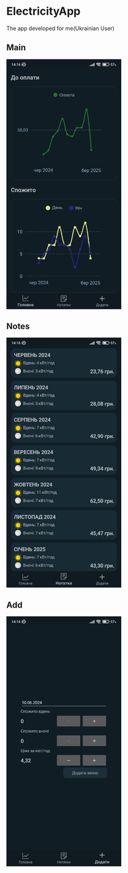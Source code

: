 # ElectricityApp
The app developed for me(Ukrainian User)

## Main
<img style="max-width: 300px" src="/Images/main.jpg">

## Notes
<img style="max-width: 300px" src="/Images/notes.jpg">

## Add
<img style="max-width: 300px" src="/Images/add.jpg">